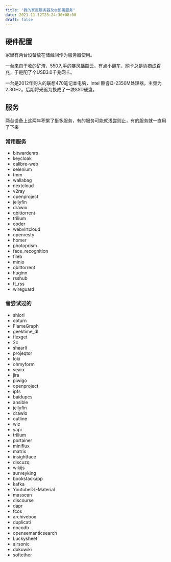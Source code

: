 ```yaml
---
title: "我的家庭服务器及自部署服务"
date: 2021-11-12T23:24:30+08:00
draft: false
---
```

## 硬件配置
家里有两台设备放在储藏间作为服务器使用。

一台来自于收的矿渣，550入手的暴风播酷云。有点小翻车，网卡总是协商成百兆，于是配了个USB3.0千兆网卡。

一台是2012年购入的联想470笔记本电脑，Intel 酷睿i3-2350M处理器，主频为2.3GHz。后期将光驱为换成了一块SSD硬盘。
## 服务
两台设备上这两年积累了挺多服务，有的服务可能就浅尝则止，有的服务就一直用了下来
### 常用服务
* bitwardenrs
* keycloak
* calibre-web
* selenium
* tmm 
* wallabag
* nextcloud
* v2ray
* openproject
* jellyfin
* drawio
* qbittorrent
* trilium
* coder
* webvirtcloud
* openresty
* homer
* photoprism
* face_recognition
* fileb
* minio
* qbittorrent
* huginn
* rsshub
* tt_rss
* wireguard

### 曾尝试过的
* shiori
* coturn
* FlameGraph
* geektime_dl
* flexget
* 2c
* shaarli
* projeqtor
* loki
* ohmyform
* searx
* jira
* piwigo
* openproject
* ipfs
* baidupcs
* ansible
* jellyfin
* drawio
* outline
* wiz
* yapi
* trilium
* portainer
* miniflux
* matrix
* insightface 
* discuzq
* wikijs
* surveyking
* bookstackapp
* kafka
* YoutubeDL-Material
* masscan
* discourse
* dapr
* fcos
* archivebox
* duplicati
* nocodb
* opensemanticsearch
* Luckysheet
* airsonic
* dokuwiki
* softether


